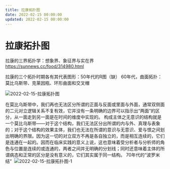 ```yaml
---
title: 拉康拓扑图
date: 2022-02-15 00:00:00
updated: 2022-02-15 00:00:00
---
```


# 拉康拓扑图

拉康的三界拓扑学：想象界、象征界与实在界
https://sunnews.cc/food/314980.html

拉康的三个拓扑时期各有其代表图形：50年代的R图（缺） 60年代，曲面拓扑：莫比乌斯带、克莱因瓶、环形曲面和交叉帽 

![2022-02-15-拉康拓扑图](assets/2022-02-15-拉康拓扑图.jpeg)

在莫比乌斯带中，我们再也无法区分所谓的正面与反面或里面与外面，通常双侧面的二元对立逻辑关系不复有效，它并没有一条明确的边界可以指示出“两面”的区分，从一面走到另一面是在时间的维度中实现的。 构成主体之无意识的结构就是一个莫比乌斯带——对于这个结构，我们无法区分出所谓的内与外、真理与表象的；对于这个结构的效果主体，我们也无法在所谓的意识与无意识、爱与恨之间划出明确的界限。因为这一切的对立双方不再是各自独立的，而是相互连续的，它们是连通在一起的。因而在临床实践的意义上说，这也意味着受分析者与分析师的角色与位置是连续的或连通的，两者之间并无明确的分划线；同时还意味着主体的所谓病态和正常的区分是没有意义的，它们其实属于同一结构。
70年代的“波罗米结” 
![2022-02-15-拉康拓扑图-1](assets/2022-02-15-拉康拓扑图-1.jpeg)

